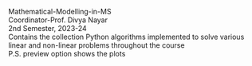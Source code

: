 Mathematical-Modelling-in-MS
<br>
Coordinator-Prof. Divya Nayar
<br>
2nd Semester, 2023-24
<br>
Contains the collection Python algorithms implemented to solve various linear and non-linear problems throughout the course 
<br>
P.S. preview option shows the plots
